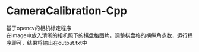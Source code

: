 # CameraCalibration-Cpp
基于opencv的相机标定程序  
在image中放入清晰的相机照下的棋盘格图片，调整棋盘格的横纵角点数，运行程序即可，结果将输出在output.txt中
